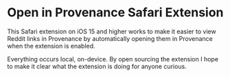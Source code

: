 # Open in Provenance Safari Extension

This Safari extension on iOS 15 and higher works to make it easier to view Reddit links in Provenance by automatically opening them in Provenance when the extension is enabled.

Everything occurs local, on-device. By open sourcing the extension I hope to make it clear what the extension is doing for anyone curious. 